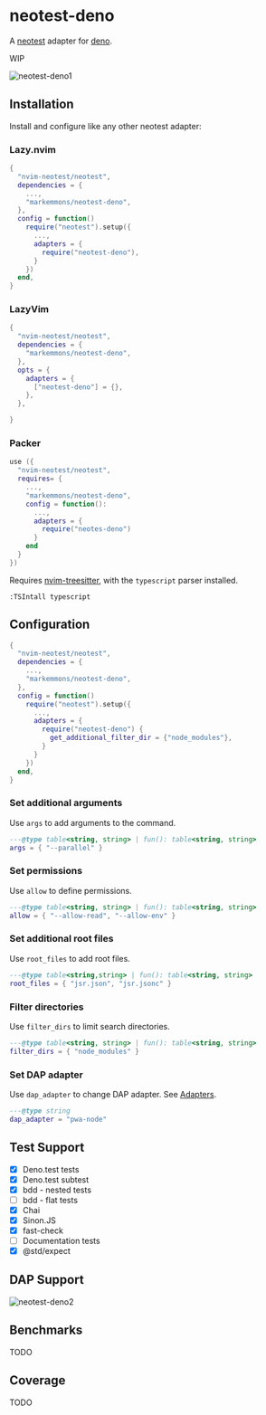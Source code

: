 # neotest-deno

A [neotest](https://github.com/rcarriga/neotest) adapter for
[deno](https://deno.land/).

WIP

![neotest-deno1](https://user-images.githubusercontent.com/21696951/206565569-3d7b6489-da56-42e3-bf72-9b2599dc3a30.gif)

## Installation

Install and configure like any other neotest adapter:

### Lazy.nvim

```lua
{
  "nvim-neotest/neotest",
  dependencies = {
    ...,
    "markemmons/neotest-deno",
  },
  config = function()
    require("neotest").setup({
      ...,
      adapters = {
        require("neotest-deno"),
      }
    })
  end,
}
```

### LazyVim

```lua
{
  "nvim-neotest/neotest",
  dependencies = {
    "markemmons/neotest-deno",
  },
  opts = {
    adapters = {
      ["neotest-deno"] = {},
    },
  },

}
```

### Packer

```lua
use ({
  "nvim-neotest/neotest",
  requires= {
    ...,
    "markemmons/neotest-deno",
    config = function():
      ...,
      adapters = {
        require("neotes-deno")
      }
    end
  }
})
```

Requires [nvim-treesitter](https://github.com/nvim-treesitter/nvim-treesitter),
with the `typescript` parser installed.

```
:TSIntall typescript
```

## Configuration

```lua
{
  "nvim-neotest/neotest",
  dependencies = {
    ...,
    "markemmons/neotest-deno",
  },
  config = function()
    require("neotest").setup({
      ...,
      adapters = {
        require("neotest-deno") {
          get_additional_filter_dir = {"node_modules"},
        }
      }
    })
  end,
}
```

### Set additional arguments

Use `args` to add arguments to the command.

```lua
---@type table<string, string> | fun(): table<string, string>
args = { "--parallel" }
```

### Set permissions

Use `allow` to define permissions.

```lua
---@type table<string, string> | fun(): table<string, string>
allow = { "--allow-read", "--allow-env" }
```

### Set additional root files

Use `root_files` to add root files.

```lua
---@type table<string,string> | fun(): table<string, string>
root_files = { "jsr.json", "jsr.jsonc" }
```

### Filter directories

Use `filter_dirs` to limit search directories.

```lua
---@type table<string, string> | fun(): table<string, string>
filter_dirs = { "node_modules" }
```

### Set DAP adapter

Use `dap_adapter` to change DAP adapter. See
[Adapters](https://github.com/mfussenegger/nvim-dap/wiki/Debug-Adapter-installation#javascript-deno).

```lua
---@type string
dap_adapter = "pwa-node"
```

## Test Support

- [x] Deno.test tests
- [x] Deno.test subtest
- [x] bdd - nested tests
- [ ] bdd - flat tests
- [x] Chai
- [x] Sinon.JS
- [x] fast-check
- [ ] Documentation tests
- [x] @std/expect

## DAP Support

![neotest-deno2](https://user-images.githubusercontent.com/21696951/206599082-2c1759d2-6158-41e5-9121-cb3bdb7fbe08.gif)

## Benchmarks

TODO

## Coverage

TODO
